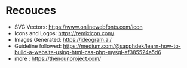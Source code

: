 # Recouces
- SVG Vectors: https://www.onlinewebfonts.com/icon <br>
- Icons and Logos: https://remixicon.com/ <br>
- Images Generated: https://ideogram.ai/
- Guideline followed: https://medium.com/@sapphdek/learn-how-to-build-a-website-using-html-css-php-mysql-af385524a5d6
- more : https://thenounproject.com/
